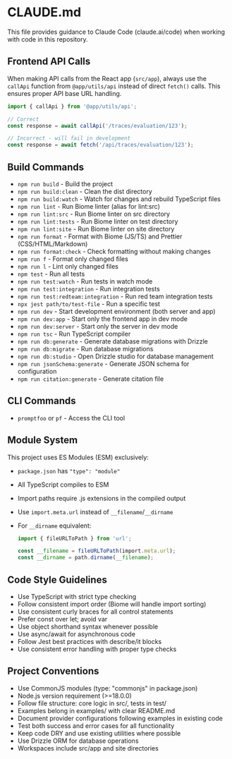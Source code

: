 # CLAUDE.md

This file provides guidance to Claude Code (claude.ai/code) when working with code in this repository.

## Frontend API Calls

When making API calls from the React app (`src/app`), always use the `callApi` function from `@app/utils/api` instead of direct `fetch()` calls. This ensures proper API base URL handling.

```typescript
import { callApi } from '@app/utils/api';

// Correct
const response = await callApi('/traces/evaluation/123');

// Incorrect - will fail in development
const response = await fetch('/api/traces/evaluation/123');
```

## Build Commands

- `npm run build` - Build the project
- `npm run build:clean` - Clean the dist directory
- `npm run build:watch` - Watch for changes and rebuild TypeScript files
- `npm run lint` - Run Biome linter (alias for lint:src)
- `npm run lint:src` - Run Biome linter on src directory
- `npm run lint:tests` - Run Biome linter on test directory
- `npm run lint:site` - Run Biome linter on site directory
- `npm run format` - Format with Biome (JS/TS) and Prettier (CSS/HTML/Markdown)
- `npm run format:check` - Check formatting without making changes
- `npm run f` - Format only changed files
- `npm run l` - Lint only changed files
- `npm test` - Run all tests
- `npm run test:watch` - Run tests in watch mode
- `npm run test:integration` - Run integration tests
- `npm run test:redteam:integration` - Run red team integration tests
- `npx jest path/to/test-file` - Run a specific test
- `npm run dev` - Start development environment (both server and app)
- `npm run dev:app` - Start only the frontend app in dev mode
- `npm run dev:server` - Start only the server in dev mode
- `npm run tsc` - Run TypeScript compiler
- `npm run db:generate` - Generate database migrations with Drizzle
- `npm run db:migrate` - Run database migrations
- `npm run db:studio` - Open Drizzle studio for database management
- `npm run jsonSchema:generate` - Generate JSON schema for configuration
- `npm run citation:generate` - Generate citation file

## CLI Commands

- `promptfoo` or `pf` - Access the CLI tool

## Module System

This project uses ES Modules (ESM) exclusively:

- `package.json` has `"type": "module"`
- All TypeScript compiles to ESM
- Import paths require .js extensions in the compiled output
- Use `import.meta.url` instead of `__filename`/`__dirname`
- For `__dirname` equivalent:

  ```typescript
  import { fileURLToPath } from 'url';

  const __filename = fileURLToPath(import.meta.url);
  const __dirname = path.dirname(__filename);
  ```

## Code Style Guidelines

- Use TypeScript with strict type checking
- Follow consistent import order (Biome will handle import sorting)
- Use consistent curly braces for all control statements
- Prefer const over let; avoid var
- Use object shorthand syntax whenever possible
- Use async/await for asynchronous code
- Follow Jest best practices with describe/it blocks
- Use consistent error handling with proper type checks

## Project Conventions

- Use CommonJS modules (type: "commonjs" in package.json)
- Node.js version requirement (>=18.0.0)
- Follow file structure: core logic in src/, tests in test/
- Examples belong in examples/ with clear README.md
- Document provider configurations following examples in existing code
- Test both success and error cases for all functionality
- Keep code DRY and use existing utilities where possible
- Use Drizzle ORM for database operations
- Workspaces include src/app and site directories
